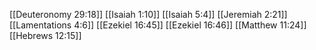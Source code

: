 [[Deuteronomy 29:18]]
[[Isaiah 1:10]]
[[Isaiah 5:4]]
[[Jeremiah 2:21]]
[[Lamentations 4:6]]
[[Ezekiel 16:45]]
[[Ezekiel 16:46]]
[[Matthew 11:24]]
[[Hebrews 12:15]]
